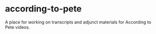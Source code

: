 according-to-pete
=================

A place for working on transcripts and adjunct materials for According to Pete videos.
